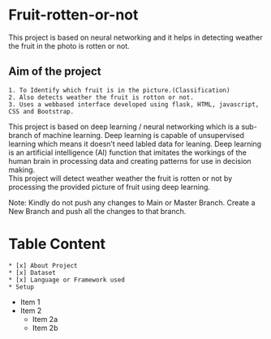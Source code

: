 # Fruit-rotten-or-not
This project is based on neural networking and it helps in detecting weather the fruit in the photo is rotten or not.


## Aim of the project

    1. To Identify which fruit is in the picture.(Classification)
    2. Also detects weather the fruit is rotton or not.
    3. Uses a webbased interface developed using flask, HTML, javascript, CSS and Bootstrap.

This project is based on deep learning / neural networking which is a sub-branch of machine learning. Deep learning is capable of unsupervised learning which means it doesn’t need labled data for leaning.
Deep learning is an artificial intelligence (AI) function that imitates the workings of the human brain in processing data and creating patterns for use in decision making.  
This project will detect weather weather the fruit is rotten or not by processing the provided picture of fruit using deep learning.


Note: Kindly do not push any changes to Main or Master Branch. Create a New Branch and push all the changes to that branch.



# Table Content
    * [x] About Project
    * [x] Dataset
    * [x] Language or Framework used
    * Setup
* Item 1
* Item 2
  * Item 2a
  * Item 2b
